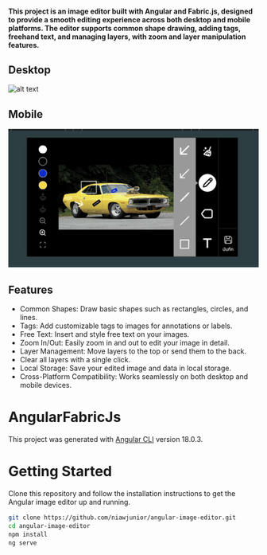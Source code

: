 #### This project is an image editor built with Angular and Fabric.js, designed to provide a smooth editing experience across both desktop and mobile platforms. The editor supports common shape drawing, adding tags, freehand text, and managing layers, with zoom and layer manipulation features.

## Desktop

![alt text](desktop.png)

## Mobile

![alt text](mobile.png)

## Features

- Common Shapes: Draw basic shapes such as rectangles, circles, and lines.
- Tags: Add customizable tags to images for annotations or labels.
- Free Text: Insert and style free text on your images.
- Zoom In/Out: Easily zoom in and out to edit your image in detail.
- Layer Management: Move layers to the top or send them to the back.
- Clear all layers with a single click.
- Local Storage: Save your edited image and data in local storage.
- Cross-Platform Compatibility: Works seamlessly on both desktop and mobile devices.

# AngularFabricJs

This project was generated with [Angular CLI](https://github.com/angular/angular-cli) version 18.0.3.

# Getting Started

Clone this repository and follow the installation instructions to get the Angular image editor up and running.

```bash
git clone https://github.com/niawjunior/angular-image-editor.git
cd angular-image-editor
npm install
ng serve
```
